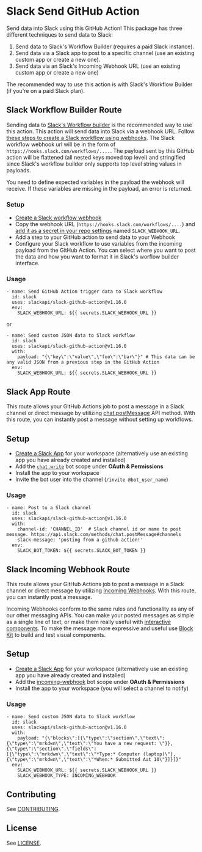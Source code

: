 # Slack Send GitHub Action

Send data into Slack using this GitHub Action! This package has three different techniques to send data to Slack:

1) Send data to Slack's Workflow Builder (requires a paid Slack instance).
2) Send data via a Slack app to post to a specific channel (use an existing custom app or create a new one).
3) Send data via an Slack's Incoming Webhook URL (use an existing custom app or create a new one)

The recommended way to use this action is with Slack's Workflow Builder (if you're on a paid Slack plan).

## Slack Workflow Builder Route

Sending data to [Slack's Workflow builder](https://slack.com/intl/en-ca/features/workflow-automation) is the recommended way to use this action. This action will send data into Slack via a webhook URL. Follow [these steps to create a Slack workflow using webhooks](https://slack.com/intl/en-ca/help/articles/360041352714-Create-more-advanced-workflows-using-webhooks). The Slack workflow webhook url will be in the form of `https://hooks.slack.com/workflows/....`. The payload sent by this GitHub action will be flattened (all nested keys moved top level) and stringified since Slack's workflow builder only supports top level string values in payloads.

You need to define expected variables in the payload the webhook will receive. If these variables are missing in the payload, an error is returned.

### Setup

* [Create a Slack workflow webhook](https://slack.com/intl/en-ca/help/articles/360041352714-Create-more-advanced-workflows-using-webhooks)
* Copy the webhook URL (`https://hooks.slack.com/workflows/....`) and [add it as a secret in your repo settings](https://docs.github.com/en/free-pro-team@latest/actions/reference/encrypted-secrets#creating-encrypted-secrets-for-a-repository) named `SLACK_WEBHOOK_URL`.
* Add a step to your GitHub action to send data to your Webhook
* Configure your Slack workflow to use variables from the incoming payload from the GitHub Action. You can select where you want to post the data and how you want to format it in Slack's worflow builder interface.

### Usage

```
- name: Send GitHub Action trigger data to Slack workflow
  id: slack
  uses: slackapi/slack-github-action@v1.16.0
  env:
    SLACK_WEBHOOK_URL: ${{ secrets.SLACK_WEBHOOK_URL }}
```

or

```
- name: Send custom JSON data to Slack workflow
  id: slack
  uses: slackapi/slack-github-action@v1.16.0
  with:
    payload: "{\"key\":\"value\",\"foo\":\"bar\"}" # This data can be any valid JSON from a previous step in the GitHub Action
  env:
    SLACK_WEBHOOK_URL: ${{ secrets.SLACK_WEBHOOK_URL }}
```

## Slack App Route

This route allows your GitHub Actions job to post a message in a Slack channel or direct message by utilizing [chat.postMessage](https://api.slack.com/methods/chat.postMessage) API method. With this route, you can instantly post a message without setting up workflows.

## Setup

* [Create a Slack App](https://api.slack.com/apps) for your workspace (alternatively use an existing app you have already created and installed)
* Add the [`chat.write`](https://api.slack.com/scopes/chat:write) bot scope under **OAuth & Permissions**
* Install the app to your workspace
* Invite the bot user into the channel (`/invite @bot_user_name`)

### Usage

```
- name: Post to a Slack channel
  id: slack
  uses: slackapi/slack-github-action@v1.16.0
  with:
    channel-id: 'CHANNEL_ID'  # Slack channel id or name to post message. https://api.slack.com/methods/chat.postMessage#channels
    slack-message: 'posting from a github action!'
  env:
    SLACK_BOT_TOKEN: ${{ secrets.SLACK_BOT_TOKEN }}
```

## Slack Incoming Webhook Route

This route allows your GitHub Actions job to post a message in a Slack channel or direct message by utilizing [Incoming Webhooks](https://api.slack.com/messaging/webhooks). With this route, you can instantly post a message.

Incoming Webhooks conform to the same rules and functionality as any of our other messaging APIs. You can make your posted messages as simple as a single line of text, or make them really useful with [interactive components](https://api.slack.com/messaging/interactivity). To make the message more expressive and useful use [Block Kit](https://api.slack.com/block-kit) to build and test visual components.

## Setup

* [Create a Slack App](https://api.slack.com/apps) for your workspace (alternatively use an existing app you have already created and installed)
* Add the [incoming-webhook](https://api.slack.com/scopes/incoming-webhook) bot scope under **OAuth & Permissions**
* Install the app to your workspace (you will select a channel to notify)

### Usage

```
- name: Send custom JSON data to Slack workflow
  id: slack
  uses: slackapi/slack-github-action@v1.16.0
  with:
    payload: "{\"blocks\":[{\"type\":\"section\",\"text\":{\"type\":\"mrkdwn\",\"text\":\"You have a new request: \"}},{\"type\":\"section\",\"fields\":[{\"type\":\"mrkdwn\",\"text\":\"*Type:* Computer (laptop)\"},{\"type\":\"mrkdwn\",\"text\":\"*When:* Submitted Aut 10\"}]}]}"
  env:
    SLACK_WEBHOOK_URL: ${{ secrets.SLACK_WEBHOOK_URL }}
    SLACK_WEBHOOK_TYPE: INCOMING_WEBHOOK
```

## Contributing

See [CONTRIBUTING](.github/contributing.md).

## License

See [LICENSE](LICENSE).
